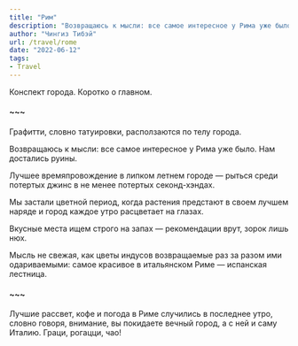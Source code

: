 ```yaml
---
title: "Рим"
description: "Возвращаюсь к мысли: все самое интересное у Рима уже было. Нам достались руины."
author: "Чингиз Тибэй"
url: /travel/rome
date: "2022-06-12"
tags: 
- Travel
---
```


<div class="wide">

Конспект города. Коротко о&nbsp;главном.

#### ~~~

Графитти, словно татуировки, расползаются по&nbsp;телу города.

Возвращаюсь к&nbsp;мысли: все самое интересное у&nbsp;Рима уже было. Нам достались руины.

Лучшее времяпровождение в&nbsp;липком летнем городе&nbsp;&mdash; рыться среди потертых джинс в&nbsp;не&nbsp;менее потертых секонд-хэндах.

Мы&nbsp;застали цветной период, когда растения предстают в&nbsp;своем лучшем наряде и&nbsp;город каждое утро расцветает на&nbsp;глазах.

Вкусные места ищем строго на&nbsp;запах&nbsp;&mdash; рекомендации врут, зорок лишь нюх.

Мысль не&nbsp;свежая, как цветы индусов возвращаемые раз за&nbsp;разом ими одариваемыми: самое красивое в&nbsp;итальянском Риме&nbsp;&mdash; испанская лестница.

#### ~~~

Лучшие рассвет, кофе и&nbsp;погода в&nbsp;Риме случились в&nbsp;последнее утро, словно говоря, внимание, вы&nbsp;покидаете вечный город, а&nbsp;с&nbsp;ней и&nbsp;саму Италию. Граци, рогацци, чао!

</div>